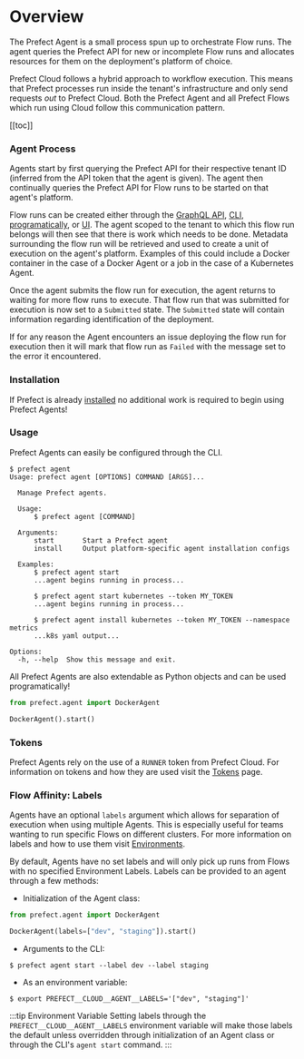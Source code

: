 # Overview

The Prefect Agent is a small process spun up to orchestrate Flow runs. The agent queries the Prefect API for new or incomplete Flow runs and allocates resources for them on the deployment's platform of choice.

Prefect Cloud follows a hybrid approach to workflow execution. This means that Prefect processes run inside the tenant's infrastructure and only send requests _out_ to Prefect Cloud. Both the Prefect Agent and all Prefect Flows which run using Cloud follow this communication pattern.

[[toc]]

### Agent Process

Agents start by first querying the Prefect API for their respective tenant ID (inferred from the API token that the agent is given). The agent then continually queries the Prefect API for Flow runs to be started on that agent's platform.

Flow runs can be created either through the [GraphQL API](../concepts/graphql.html), [CLI](../concepts/cli.html), [programatically](../concepts/flow_runs.html#creating-a-flow-run), or [UI](../concepts/ui.html). The agent scoped to the tenant to which this flow run belongs will then see that there is work which needs to be done. Metadata surrounding the flow run will be retrieved and used to create a unit of execution on the agent's platform. Examples of this could include a Docker container in the case of a Docker Agent or a job in the case of a Kubernetes Agent.

Once the agent submits the flow run for execution, the agent returns to waiting for more flow runs to execute. That flow run that was submitted for execution is now set to a `Submitted` state. The `Submitted` state will contain information regarding identification of the deployment.

If for any reason the Agent encounters an issue deploying the flow run for execution then it will mark that flow run as `Failed` with the message set to the error it encountered.

### Installation

If Prefect is already [installed](../../core/getting_started/installation.html) no additional work is required to begin using Prefect Agents!

### Usage

Prefect Agents can easily be configured through the CLI.

```
$ prefect agent
Usage: prefect agent [OPTIONS] COMMAND [ARGS]...

  Manage Prefect agents.

  Usage:
      $ prefect agent [COMMAND]

  Arguments:
      start       Start a Prefect agent
      install     Output platform-specific agent installation configs

  Examples:
      $ prefect agent start
      ...agent begins running in process...

      $ prefect agent start kubernetes --token MY_TOKEN
      ...agent begins running in process...

      $ prefect agent install kubernetes --token MY_TOKEN --namespace metrics
      ...k8s yaml output...

Options:
  -h, --help  Show this message and exit.
```

All Prefect Agents are also extendable as Python objects and can be used programatically!

```python
from prefect.agent import DockerAgent

DockerAgent().start()
```

### Tokens <Badge text="Cloud"/>

Prefect Agents rely on the use of a `RUNNER` token from Prefect Cloud. For information on tokens and how they are used visit the [Tokens](../concepts/tokens.html) page.

### Flow Affinity: Labels

Agents have an optional `labels` argument which allows for separation of execution when using multiple Agents. This is especially useful for teams wanting to run specific Flows on different clusters. For more information on labels and how to use them visit [Environments](../execution/overview.html#labels).

By default, Agents have no set labels and will only pick up runs from Flows with no specified Environment Labels. Labels can be provided to an agent through a few methods:

- Initialization of the Agent class:

```python
from prefect.agent import DockerAgent

DockerAgent(labels=["dev", "staging"]).start()
```

- Arguments to the CLI:

```
$ prefect agent start --label dev --label staging
```

- As an environment variable:

```
$ export PREFECT__CLOUD__AGENT__LABELS='["dev", "staging"]'
```

:::tip Environment Variable
Setting labels through the `PREFECT__CLOUD__AGENT__LABELS` environment variable will make those labels the default unless overridden through initialization of an Agent class or through the CLI's `agent start` command.
:::
